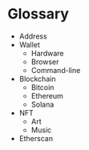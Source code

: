 # Glossary

* Address
* Wallet
  * Hardware
  * Browser
  * Command-line
* Blockchain
  * Bitcoin
  * Ethereum
  * Solana
* NFT
  * Art
  * Music
* Etherscan

